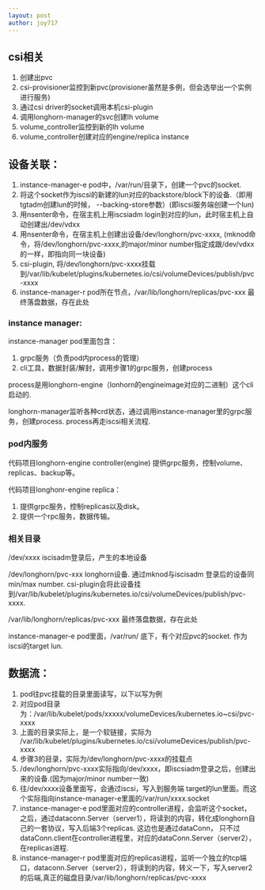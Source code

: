 ```yaml
---
layout: post
author: joy717
---
```


## csi相关
1. 创建出pvc
2. csi-provisioner监控到新pvc(provisioner虽然是多例，但会选举出一个实例进行服务)
3. 通过csi driver的socket调用本机csi-plugin
4. 调用longhorn-manager的svc创建lh volume
5. volume_controller监控到新的lh volume
6. volume_controller创建对应的engine/replica instance




## 设备关联：
1. instance-manager-e pod中，/var/run/目录下，创建一个pvc的socket.
2. 将这个socket作为iscsi的新建的lun对应的backstore/block下的设备.（即用tgtadm创建lun的时候， --backing-store参数）(即iscsi服务端创建一个lun)
3. 用nsenter命令，在宿主机上用iscsiadm login到对应的lun，此时宿主机上自动创建出/dev/vdxx
4. 用nsenter命令，在宿主机上创建出设备/dev/longhorn/pvc-xxxx, (mknod命令，将/dev/longhorn/pvc-xxxx,的major/minor number指定成跟/dev/vdxx的一样，即指向同一块设备)
5. csi-plugin, 将/dev/longhorn/pvc-xxxx挂载到/var/lib/kubelet/plugins/kubernetes.io/csi/volumeDevices/publish/pvc-xxxx
6. instance-manager-r pod所在节点，/var/lib/longhorn/replicas/pvc-xxx  最终落盘数据，存在此处

### instance manager:
instance-manager pod里面包含：
1. grpc服务（负责pod内process的管理）
2. cli工具，数据封装/解封，调用步骤1的grpc服务，创建process

process是用longhorn-engine（lonhorn的engineimage对应的二进制）这个cli启动的.

longhorn-manager监听各种crd状态，通过调用instance-manager里的grpc服务，创建process. process再走iscsi相关流程.

### pod内服务

代码项目longhorn-engine controller(engine) 提供grpc服务，控制volume、replicas、backup等。

代码项目longhonr-engine replica：
1. 提供grpc服务，控制replicas以及disk。 
2. 提供一个rpc服务，数据传输。

### 相关目录
/dev/xxxx  iscisadm登录后，产生的本地设备

/dev/longhorn/pvc-xxx longhorn设备. 通过mknod与iscisadm 登录后的设备同min/max number. csi-plugin会将此设备挂到/var/lib/kubelet/plugins/kubernetes.io/csi/volumeDevices/publish/pvc-xxxx.

/var/lib/longhorn/replicas/pvc-xxx  最终落盘数据，存在此处

instance-manager-e pod里面，/var/run/ 底下，有个对应pvc的socket. 作为iscsi的target lun.


## 数据流：
1. pod往pvc挂载的目录里面读写，以下以写为例
2. 对应pod目录为：/var/lib/kubelet/pods/xxxxx/volumeDevices/kubernetes.io~csi/pvc-xxxx
3. 上面的目录实际上，是一个软链接，实际为 /var/lib/kubelet/plugins/kubernetes.io/csi/volumeDevices/publish/pvc-xxxx
4. 步骤3的目录，实际为/dev/longhorn/pvc-xxxx的挂载点
5. /dev/longhorn/pvc-xxxx实际指向/dev/xxxx，即iscsiadm登录之后，创建出来的设备.(因为major/minor number一致)
6. 往/dev/xxxx设备里面写，会通过iscsi，写入到服务端 target的lun里面。而这个实际指向instance-manager-e里面的/var/run/xxxx.socket
7. instance-manager-e pod里面对应的controller进程，会监听这个socket，之后，通过dataconn.Server（server1），将读到的内容，转化成longhorn自己的一套协议，写入后端3个replicas. 这边也是通过dataConn，
只不过dataConn.client在controller进程里，对应的dataConn.Server（server2），在replicas进程.
8. instance-manager-r pod里面对应的replicas进程，监听一个独立的tcp端口，dataconn.Server（server2），将读到的内容，转义一下，写入server2的后端,真正的磁盘目录/var/lib/longhorn/replicas/pvc-xxxx
